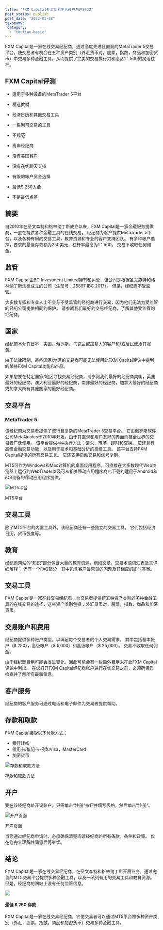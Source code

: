 ```yaml
---
title: "FXM Capital外汇交易平台开户测评2022"
post_status: publish
post_date: "2022-03-08"
taxonomy:
 category: 
  - "toutiao-basic"
---
```


FXM Capital是一家在线交易经纪商，通过高度先进且直观的MetaTrader 5交易平台，使交易者有机会在五种资产类别（外汇货币对，股票，指数，商品和加密货币）中交易多种金融工具，从而提供了完美的交易执行力和高达1：500的灵活杠杆。

## FXM Capital评测

- 适用于多种设备的MetaTrader 5平台
    
- 精选教材
    
- 经济日历和其他交易工具
    
- 一系列可交易的工具
    
- 不规范
    
- 离岸经纪商
    
- 没有美国客户
    
- 没有在线聊天支持
    
- 有限的帐户资金选择
    
- 最低$ 250入金
    
- 不是最低点差
    

## 摘要

自2010年在圣文森特和格林纳丁斯成立以来，FXM Capital是一家金融服务提供商，一直在提供各种金融工具的在线交易。 经纪商为客户提供MetaTrader 5平台，以及各种有用的交易工具，教育资源和专业的客户支持团队。 有多种帐户选择，要求的最低存款额为250美元，杠杆率最高为1：500。 交易不收取任何佣金。

## 监管

FXM Capital由BG Investment Limited拥有和运营，该公司是根据圣文森特和格林纳丁斯法律成立的公司（注册号：25897 IBC 2017）。 但是，经纪商不受监管。

大多数专家和专业人士不会与不受监管的经纪商进行交易，因为他们无法为受监管的经纪公司提供相同的保护。 请参阅我们最好的交易经纪商，了解其他受监管的经纪商。

## 国家

经纪商不允许日本，美国，俄罗斯，乌克兰或加拿大的客户和/或居民使用其服务。

由于法律限制，某些国家/地区的交易商可能无法使用此FXM Capital评论中提到的某些FXM Capital功能和产品。

如果您要在特定国家/地区寻找交易经纪商，请参阅我们最好的经纪商美国，英国最好的经纪商，澳大利亚最好的经纪商，南非最好的经纪商，加拿大最好的经纪商或加拿大所有其他国家的最好经纪商。

## 交易平台

### MetaTrader 5

该经纪商为交易者提供了流行且复杂的MetaTrader 5交易平台。 它由俄罗斯软件公司MetaQuotes于2010年开发，由于其直观和用户友好的界面而被全世界的交易者广泛使用。 该平台提供4种执行方法：请求，市场，即时和交换。 它还具有高级金融交易功能，以及用于技术和基础分析的高级工具。 该平台支持FXM Capital提供的所有交易工具。 它还支持自动交易和信号复制。

MT5可作为Windows和Mac计算机的桌面应用程序，可直接在大多数现代Web浏览器上运行的WebTrader以及可从相关移动应用程序商店下载的适用于Android和iOS设备的移动应用程序提供。

![MT5平台](https://cdn.fendou.la/funstoutiao/2020/11/FXM-Capital-Review-MT5-Platform-1024x335.jpg "MT5平台")

MT5平台

## 交易工具

除了MT5平台的内置工具外，该经纪商还有一些独立的交易工具。 它们包括经济日历，货币强度等。

## 教育

经纪商网站的“知识”部分包含大量的教育资源，例如文章，交易术语词汇表及其详细解释； 还有一个FAQ部分，其中包含客户最常见的问题及其相应的即时答案。

## 交易工具

FXM Capital是一家在线交易经纪商，为交易者提供跨五种资产类别的多种金融工具的在线交易的途径，这些资产类别包括：外汇货币对，股票，指数，商品和加密货币。

## 交易账户和费用

经纪商提供多种账户类型，以满足每个交易者的个人交易需求。 其中包括基本帐户（$ 250），高级帐户（$ 5,000）和高级帐户（$ 25,000）。 交易不收取任何佣金。

由于经纪商费用可能会发生变化，因此可能会有一些额外费用未在此FXM Capital评论中列出。 在您打开FXM Capital经纪商账户进行在线交易之前，必须确保您检查并了解所有最新信息。

## 客户服务

经纪商的客户服务可通过电话和电子邮件为交易者提供帮助。

## 存款和取款

FXM Capital接受以下付款方式：

- 银行转帐
- 信用卡/借记卡-例如Visa，MasterCard
- 加密货币

![存款和取款方法](https://cdn.fendou.la/funstoutiao/2020/11/FXM-Capital-Review-Deposit-And-Withdrawal-Methods.jpg "存款和取款方法")

存款和取款方法

## 开户

要在该经纪商处开设账户，只需单击“注册”按钮并填写表格，然后单击“注册”。

![开户页面](https://cdn.fendou.la/funstoutiao/2020/11/FXM-Capital-Review-Account-Opening-Page-722x1024.jpg "开户页面")

开户页面

当您通过经纪商申请时，必须确保清楚阅读经纪商的所有条款，条件和政策。 仅在您完全理解并同意后再继续。

## 结论

FXM Capital是一家在线交易经纪商，在圣文森特和格林纳丁斯开展业务，通过完善的MT5交易平台提供多种金融工具，以及一系列有用的交易工具和教育资源。 但是，经纪商的网站上没有任何监管信息。

![](https://cdn.fendou.la/funstoutiao/2020/11/FXM-Capital.png)

#### 最低 $ 250 存款

FXM Capital是一家在线交易经纪商，它使交易者可以通过MT5平台跨多种资产类别（外汇，股票，指数，商品和加密货币）交易多种金融工具。
